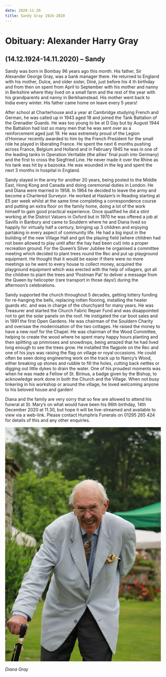 ```yaml
---
date: 2020-11-20
title: Sandy Gray 1924-2020
---
```



# Obituary: Alexander Harry Gray
## (14.12.1924-14.11.2020) – Sandy

Sandy was born in Bombay 96 years ago this month. His father, Sir Alexander
George Gray, was a bank manager there. He returned to England with his
mother, Dulce, and older sister, Diné, just before his 4 th birthday and from then
on spent from April to September with his mother and nanny in Berkshire
where they lived on a small farm and the rest of the year with his grandparents
and nanny in Berkhamstead. His mother went back to India every winter. His
father came home on leave every 5 years!

After school at Charterhouse and a year at Cambridge studying French and
German, he was called up in 1943 aged 18 and joined the Tank Battalion of the
Grenadier Guards. He was too young to be at D Day but by August 1944 the
Battalion had lost so many men that he was sent over as a reinforcement aged
just 19. He was extremely proud of the Legion d’Honneur recently awarded to
him by the French President for the small role he played in liberating France.
He spent the next 6 months pushing across France, Belgium and Holland and in
February 1945 he was in one of the leading tanks in Operation Veritable (the
allies’ final push into Germany) and the first to cross the Siegfried Line. He
never made it over the Rhine as his tank was hit by a bazooka. He was
wounded in the leg and spent the next 3 months in hospital in England.

Sandy stayed in the army for another 20 years, being posted to the Middle
East, Hong Kong and Canada and doing ceremonial duties in London. He and
Diana were married in 1958. In 1964 he decided to leave the army and
become a Chartered Surveyor. He worked at Haslam’s in Reading starting at
£5 per week whilst at the same time completing a correspondence course and
putting an extra floor on the family home, doing a lot of the work himself to
gain good practical experience. Once qualified he did a stint working at the
District Valuers in Oxford but in 1970 he was offered a job at Savills in Banbury
and came to Souldern where he and Diana lived so happily for virtually half a
century, bringing up 3 children and enjoying partaking in every aspect of
community life. He had a big input in the building of the new Village Hall and
got the playing field (where children had not been allowed to play until after
the hay had been cut) into a proper recreation ground. For the Queen’s Silver
Jubilee he organised a committee meeting which decided to plant trees round
the Rec and put up playground equipment. He thought that it would be easier
if there were no more meetings so he went to every house to collect money,
acquired the playground equipment which was erected with the help of
villagers, got all the children to plant the trees and ‘Postman Pat’ to deliver a
message from the Queen by helicopter (rare transport in those days!) during
the afternoon’s celebrations.

Sandy supported the church throughout 5 decades, getting lottery funding for
re-hanging the bells, replacing rotten flooring, installing the heater guards etc.
and was in charge of the churchyard for many years. He was Treasurer and
started the Church Fabric Repair Fund and was disappointed not to get the
solar panels on the roof. He instigated the car boot sales and in 1991 the first
Open Gardens. He was chairman of the Souldern Charity and oversaw the
modernisation of the two cottages. He raised the money to have a new roof
for the Chapel. He was chairman of the Wood Committee, helping to create
the wood where he spent many happy hours planting and then splitting up
primroses and snowdrops, being amazed that he had lived long enough to see
the trees grow. He installed the flagpole on the Rec and one of his joys was
raising the flag on village or royal occasions. He could often be seen doing
engineering work on the track up to Nancy’s Wood, either breaking up stones
and rubble to fill the holes, cutting back nettles or digging out little dykes to
drain the water. One of his proudest moments was when he was made a
Fellow of St. Birinus, a badge given by the Bishop, to acknowledge work done
in both the Church and the Village. When not busy tinkering in his workshop
or around the village, he loved welcoming anyone to his beloved house and
garden!

Diana and the family are very sorry that so few are allowed to attend his
funeral at St. Mary’s on what would have been his 96th birthday, 14th December
2020 at 11.30, but hope it will be live-streamed and available to view via a
web-link. Please contact Humphris Funerals on 01295 265 424 for details of
this and any other enquiries.

![Sandy](sandygray.jpg)

_Diana Gray_
